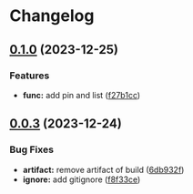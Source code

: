 # Changelog

## [0.1.0](https://github.com/MahmoudESSE/marky.nvim/compare/v0.0.3...v0.1.0) (2023-12-25)


### Features

* **func:** add pin and list ([f27b1cc](https://github.com/MahmoudESSE/marky.nvim/commit/f27b1ccc2b5b9b7e477b932de38a1c43424cacb6))

## [0.0.3](https://github.com/MahmoudESSE/marky.nvim/compare/v0.0.2...v0.0.3) (2023-12-24)


### Bug Fixes

* **artifact:** remove artifact of build ([6db932f](https://github.com/MahmoudESSE/marky.nvim/commit/6db932f9f741995847f3b214f391f63b17325878))
* **ignore:** add gitignore ([f8f33ce](https://github.com/MahmoudESSE/marky.nvim/commit/f8f33ce2764d2ef7dcf363655a4fc8b74bb480ec))
